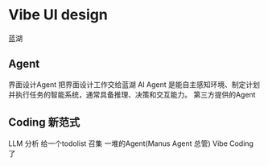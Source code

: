# Vibe UI design
 蓝湖

## Agent
  界面设计Agent  把界面设计工作交给蓝湖
  AI Agent 是能自主感知环境、制定计划并执行任务的智能系统，通常具备推理、决策和交互能力。
  第三方提供的Agent

## Coding 新范式
   LLM 分析 给一个todolist
   召集 一堆的Agent(Manus Agent 总管)
   Vibe Coding 了
